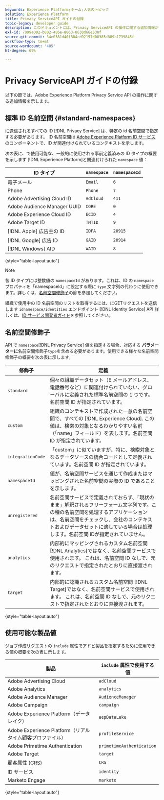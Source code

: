 ```yaml
---
keywords: Experience Platform;ホーム;人気のトピック
solution: Experience Platform
title: Privacy ServiceAPI ガイドの付録
topic-legacy: developer guide
description: このドキュメントには、Privacy ServiceAPI の操作に関する追加情報が含まれています。
exl-id: 7099e002-b802-486e-8863-0630d66e330f
source-git-commit: 34e0381d40f884cd92157d08385d889b1739845f
workflow-type: tm+mt
source-wordcount: '485'
ht-degree: 69%

---
```


# Privacy ServiceAPI ガイドの付録

以下の節では、Adobe Experience Platform Privacy Service API の操作に関する追加情報を示します。

## 標準 ID 名前空間 {#standard-namespaces}

に送信されるすべての ID [!DNL Privacy Service] は、特定の id 名前空間で指定する必要があります。 ID 名前空間は [Adobe Experience Platform ID サービス](../../identity-service/home.md)のコンポーネントで、ID が関連付けられているコンテキストを示します。

次の表に、で使用可能な、一般的に使用される事前定義済みの ID タイプの概要を示します [!DNL Experience Platform]と関連付けられた `namespace` 値：

| ID タイプ | `namespace` | `namespaceId` |
| --- | --- | --- |
| 電子メール | `Email` | `6` |
| Phone | `Phone` | `7` |
| Adobe Advertising Cloud ID | `AdCloud` | `411` |
| Adobe Audience Manager UUID | `CORE` | `0` |
| Adobe Experience Cloud ID | `ECID` | `4` |
| Adobe Target ID | `TNTID` | `9` |
| [!DNL Apple] 広告主の ID | `IDFA` | `20915` |
| [!DNL Google] 広告 ID | `GAID` | `20914` |
| [!DNL Windows] AID | `WAID` | `8` |

{style=&quot;table-layout:auto&quot;}

>[!NOTE]
>
> 各 ID タイプには整数値の `namespaceId` があります。これは、ID の `namespace` プロパティを「namespaceId」に設定する際に `type` 文字列の代わりに使用できます。詳しくは、[名前空間修飾子](#namespace-qualifiers)の節を参照してください。

組織で使用中の ID 名前空間のリストを取得するには、にGETリクエストを送信します `idnamespace/identities` エンドポイント [!DNL Identity Service] API 詳しくは、[ID サービス開発者ガイド](../../identity-service/api/getting-started.md)を参照してください。

## 名前空間修飾子

 API で `namespace`[!DNL Privacy Service] 値を指定する場合、対応する **パラメーターに**&#x200B;名前空間修飾子`type`を含める必要があります。使用できる様々な名前空間修飾子の概要を次の表に示します。

| 修飾子 | 定義 |
| --------- | ---------- |
| `standard` | 個々の組織データセット（E メールアドレス、電話番号など）に関連付けられていない、グローバルに定義された標準名前空間の 1 つです。名前空間 ID が指定されています。 |
| `custom` | 組織のコンテキストで作成された一意の名前空間で、すべての [!DNL Experience Cloud]. この値は、検索の対象となるわかりやすい名前（「name」フィールド）を表します。名前空間 ID が指定されています。 |
| `integrationCode` | 「custom」に似ていますが、特に、検索対象となるデータソースの統合コードとして定義されています。名前空間 ID が指定されています。 |
| `namespaceId` | 値が、名前空間サービスを通じて作成またはマッピングされた名前空間の実際の ID であることを示します。 |
| `unregistered` | 名前空間サービスで定義されておらず、「現状のまま」解釈されるフリーフォーム文字列です。この種の名前空間を処理するアプリケーションは、名前空間をチェックし、会社のコンテキストおよびデータセットに適している場合は処理します。名前空間 IDが指定されていません。 |
| `analytics` | 内部的にマッピングされるカスタム名前空間 [!DNL Analytics]ではなく、名前空間サービスで使用されます。 これは、名前空間 ID なしで、元のリクエストで指定されたとおりに直接渡されます。 |
| `target` | 内部的に認識されるカスタム名前空間 [!DNL Target]ではなく、名前空間サービスで使用されます。 これは、名前空間 ID なしで、元のリクエストで指定されたとおりに直接渡されます。 |

{style=&quot;table-layout:auto&quot;}

## 使用可能な製品値

ジョブ作成リクエストの `include` 属性でアドビ製品を指定するために使用できる値の概要を次の表に示します。

| 製品 | `include` 属性で使用する値 |
| --- | --- |
| Adobe Advertising Cloud | `adCloud` |
| Adobe Analytics | `analytics` |
| Adobe Audience Manager | `AudienceManager` |
| Adobe Campaign | `campaign` |
| Adobe Experience Platform（データレイク） | `aepDataLake` |
| Adobe Experience Platform（リアルタイム顧客プロファイル） | `profileService` |
| Adobe Primetime Authentication | `primetimeAuthentication` |
| Adobe Target | `target` |
| 顧客属性 (CRS) | `CRS` |
| ID サービス | `identity` |
| Marketo Engage | `marketo` |

{style=&quot;table-layout:auto&quot;}

